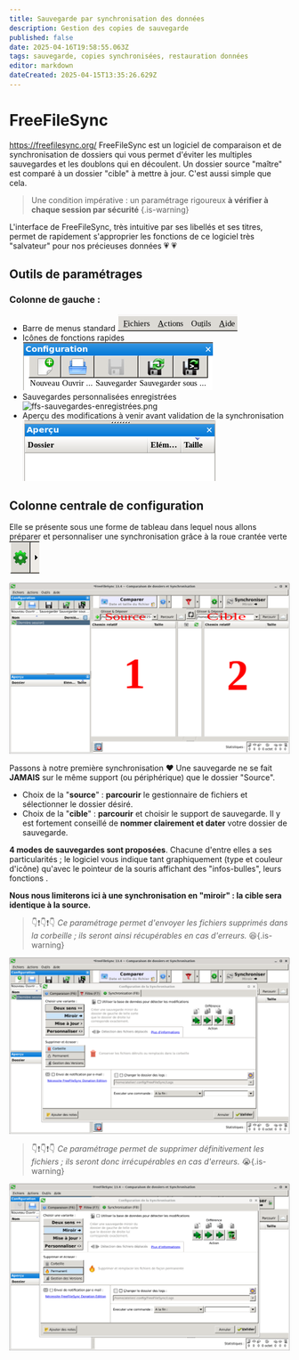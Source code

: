 ```yaml
---
title: Sauvegarde par synchronisation des données
description: Gestion des copies de sauvegarde
published: false
date: 2025-04-16T19:58:55.063Z
tags: sauvegarde, copies synchronisées, restauration données
editor: markdown
dateCreated: 2025-04-15T13:35:26.629Z
---
```


# FreeFileSync

https://freefilesync.org/ 
FreeFileSync est un logiciel de comparaison et de synchronisation de dossiers qui vous permet d'éviter les multiples sauvegardes et les doublons qui en découlent. Un dossier source "maître" est comparé à un dossier "cible" à mettre à jour. C'est aussi simple que cela.
>Une condition impérative : un paramétrage rigoureux **à vérifier à chaque session par sécurité** 
{.is-warning}

L'interface de FreeFileSync, très intuitive par ses libellés et ses titres, permet de rapidement s'approprier les fonctions de ce logiciel très "salvateur" pour nos précieuses données :heartpulse: :heartpulse:

## Outils de paramétrages

### Colonne de gauche : 
- Barre de menus standard
![ffs-menu-standard.png](/images/ffs-menu-standard.png)
- Icônes de fonctions rapides
![ffs-icones-fonctions-rapides.png](/images/ffs-icones-fonctions-rapides.png)
- Sauvegardes personnalisées enregistrées
![ffs-sauvegardes-enregistrées.png](/images/ffs-sauvegardes-enregistrées.png)
- Aperçu des modifications à venir avant validation  de la synchronisation
![ffs-apercu-modifications-proposees.png](/images/ffs-apercu-modifications-proposees.png)
## Colonne centrale de configuration
Elle se présente sous une forme de tableau dans lequel nous allons préparer et personnaliser une synchronisation grâce à la roue crantée verte
![roue-ffs-crantee.png](/images/roue-ffs-crantee.png)

![source-et-cible-num-2.png](/images/source-et-cible-num-2.png)

Passons à notre première synchronisation :heart:
Une sauvegarde ne se fait **JAMAIS** sur le même support (ou périphérique) que le dossier "Source".
- Choix de la "**source**" : **parcourir** le gestionnaire de fichiers et sélectionner le dossier désiré.
- Choix de la "**cible**" : **parcourir** et choisir le support de sauvegarde. Il y est fortement conseillé de **nommer clairement et dater** votre dossier de sauvegarde.

**4 modes de sauvegardes sont proposées**. Chacune d'entre elles a ses particularités ; le logiciel vous indique tant graphiquement (type et couleur d'icône) qu'avec le pointeur de la souris affichant des "infos-bulles", leurs fonctions .

**Nous nous limiterons ici à une synchronisation en "miroir" : la cible sera identique à la source.**
> :point_down::exclamation::point_down::exclamation::point_down:
*Ce paramétrage permet d'envoyer les fichiers supprimés dans la corbeille ; ils seront ainsi récupérables en cas d'erreurs.*  :satisfied:{.is-warning}

![ffs-fenetre-parametrages-miroir-2.png](/images/ffs-fenetre-parametrages-miroir-2.png)

> :point_down::exclamation::point_down::exclamation::point_down:
*Ce paramétrage permet de supprimer définitivement les fichiers ; ils seront donc irrécupérables en cas d'erreurs.*  :sob:{.is-warning}

![ffs-corbeille-permanente.png](/images/ffs-corbeille-permanente.png)
